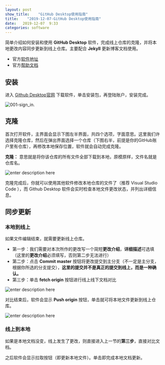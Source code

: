 ```yaml
---
layout: post
show_title:    "GitHub Desktop使用指南"
title:    "2019-12-07-GitHub Desktop使用指南"
date:   2019-12-07  9:33 
categories: software
---
```


简单介绍如何安装和使用 **GitHub Desktop** 软件，完成线上仓库的克隆，并将本地更改内容同步更新到线上仓库。主要配合 **Jekyll** 更新博客文档使用。

- 官方[软件地址](https://desktop.github.com/)
- 官方[帮助文档](https://help.github.com/en)

## 安装

进入 [Github Desktop官网](https://desktop.github.com/) 下载软件，单击安装包，再登陆账户，安装完成。

![001-sign_in.](https://raw.githubusercontent.com/LonlyPan/LonlyPan.github.io/master/images/Posts/2019-12-07-GitHub_Desktop使用指南/001=sign_in.png)

## 克隆

首次打开软件，主界面会显示下图左半界面，共四个选项，字面意思。这里我们许选择克隆仓库，然后在弹出界面选择一个仓库（下图右半，前提是你的GitHub账户里有仓库），再修改本地保存位置，软件就会自动完成克隆。  

**克隆：** 意思就是将你该仓库的所有文件全部下载到本地，原模原样，文件名就是仓库名。

![enter description here](https://raw.githubusercontent.com/LonlyPan/LonlyPan.github.io/master/images/Posts/2019-12-07-GitHub_Desktop使用指南/clone.png)

克隆完成后，你就可以使用其他软件修改本地仓库的文件了（推荐 Visual Studio Code ），而 Github Desktop 软件会实时检查本地文件更改状态，并列出详细信息。

## 同步更新

### 本地到线上

如果文件编辑结束，就需要更新线上仓库。

- 第一步：我们需要对本次所作的更改写一个简短**更改介绍**，**详细描述**可选填（这里的**更改介绍**必须填写，否则第二步无法进行）
- 第二步：点击 **Commit master** 按钮将更改提交到主分支（不一定是主分支，根据你所选的分支提交），**这里的提交并不是真正的提交到线上，而是一种确认。**
- 第三步：单击 **fetch origin** 按钮进行线上线下文档对比

![enter description here](https://raw.githubusercontent.com/LonlyPan/LonlyPan.github.io/master/images/Posts/2019-12-07-GitHub_Desktop使用指南/003-change_file.png)

对比结束后，软件会显示 **Push origin** 按钮，单击就可将本地文件更新到线上仓库。

![enter description here](https://raw.githubusercontent.com/LonlyPan/LonlyPan.github.io/master/images/Posts/2019-12-07-GitHub_Desktop使用指南/004-push.png)

### 线上到本地

如果是本地文档没变，线上发生了更改，则直接进入上一节的**第三步**，直接对比文档。

之后软件会显示拉取按钮（即更新本地文件）。单击即完成本地文档更新。